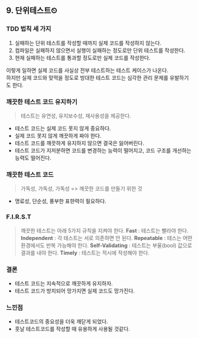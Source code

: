 ## 9. 단위테스트⏲

### TDD 법칙 세 가지
1. 실패하는 단위 테스트를 작성할 때까지 실제 코드를 작성하지 않는다.
2. 컴파일은 실패하지 않으면서 실행이 실패하는 정도로만 단위 테스트를 작성한다.
3. 현재 실패하는 테스트를 통과할 정도로만 실제 코드를 작성한다.

이렇게 일하면 실제 코드를 사실상 전부 테스트하는 테스트 케이스가 나온다.  
하지만 실제 코드와 맞먹을 정도로 방대한 테스트 코드는 심각한 관리 문제를 유발하기도 한다.

### 깨끗한 테스트 코드 유지하기
> 테스트는 유연성, 유지보수성, 재사용성을 제공한다.
- 테스트 코드는 실제 코드 못지 않게 중요하다.
- 실제 코드 못지 않게 깨끗하게 짜야 한다.
- 테스트 코드를 깨끗하게 유지하지 않으면 결국은 잃어버린다.
- 테스트 코드가 지저분하면 코드를 변경하는 능력이 떨어지고, 코드 구조를 개선하는 능력도 떨어진다.

### 깨끗한 테스트 코드
> 가독성, 가독성, 가독성 => 깨끗한 코드를 만들기 위한 것
- 명료성, 단순성, 풍부한 표햔력이 필요하다.

### F.I.R.S.T
> 깨끗한 테스트는 아래 5가지 규칙을 지켜야 한다.
**Fast** : 테스트는 빨라야 한다.
**Independent** : 각 테스트는 서로 의존하면 안 된다.
**Repeatable** : 테스는 어떤 환경에서도 반복 가능해야 한다.
**Self-Validating** : 테스트는 부울(bool) 값으로 결과를 내야 한다.
**Timely** : 테스트는 적시에 작성해야 한다.

### 결론
- 테스트 코드는 지속적으로 깨끗하게 유지하자.
- 테스트 코드가 방치되어 망가지면 실제 코드도 망가진다.

### 느낀점
- 테스트코드의 중요성을 더욱 깨닫게 되었다.
- 훗날 테스트코드를 작성할 때 유용하게 사용될 것같다.

